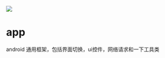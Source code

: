 [![](https://www.jitpack.io/v/zengzhaoxing/app.svg)](https://www.jitpack.io/#zengzhaoxing/app)
# app
android 通用框架，包括界面切换，ui控件，网络请求和一下工具类
